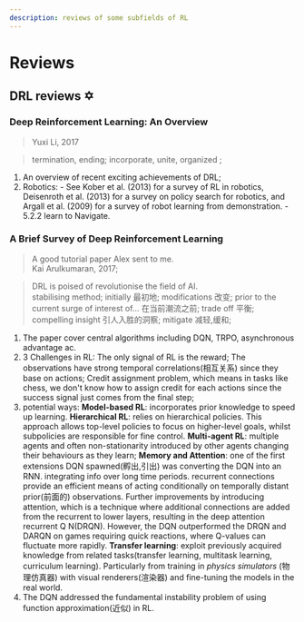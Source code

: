 ```yaml
---
description: reviews of some subfields of RL
---
```


# Reviews

## DRL reviews ✡️

### Deep Reinforcement Learning: An Overview

> Yuxi Li, 2017

> termination, ending; incorporate, unite, organized ;

1. An overview of recent exciting achievements of DRL;
2. Robotics:  - See Kober et al. \(2013\) for a survey of RL in robotics, Deisenroth et al. \(2013\) for a survey on policy search for robotics, and Argall et al. \(2009\) for a survey of robot learning from demonstration. - 5.2.2 learn to Navigate.

### A Brief Survey of Deep Reinforcement Learning 

> A good tutorial paper Alex sent to me.  
> Kai Arulkumaran, 2017;

> DRL is poised of revolutionise the field of AI.  
> stabilising method; initially 最初地; modifications 改变; prior to the current surge of interest of... 在当前潮流之前;  trade off 平衡; compelling insight 引人入胜的洞察;  mitigate 减轻,缓和;

1. The paper cover central algorithms including DQN, TRPO, asynchronous advantage ac.
2. 3 Challenges in RL:  The only signal of RL is the reward;  The observations have strong temporal correlations\(相互关系\) since they base on actions;  Credit assignment problem, which means in tasks like chess, we don't know how to assign credit for each actions since the success signal just comes from the final step;  
3. potential ways: **Model-based RL**:  incorporates prior knowledge to speed up learning. **Hierarchical RL**:  relies on hierarchical policies. This approach allows top-level policies to focus on higher-level goals, whilst subpolicies are responsible for fine control. **Multi-agent RL**: multiple agents and often non-stationarity introduced by other agents changing their behaviours as they learn; **Memory and Attention**: one of the first extensions DQN spawned\(孵出,引出\) was converting the DQN into an RNN. integrating info over long time periods. recurrent connections provide an efficient means of acting conditionally on temporally distant prior\(前面的\) observations. Further improvements by introducing attention, which is a technique where additional connections are added from the recurrent to lower layers, resulting in the deep attention recurrent Q N\(DRQN\). However, the DQN outperformed the DRQN and DARQN on games requiring quick reactions, where Q-values can fluctuate more rapidly. **Transfer learning**: exploit previously acquired knowledge from related tasks\(transfer learning, multitask learning, curriculum learning\). Particularly from training in _physics simulators_ \(物理仿真器\) with visual renderers\(渲染器\) and fine-tuning the models in the real world.
4. The DQN addressed the fundamental instability problem of using function approximation\(近似\) in RL. 

